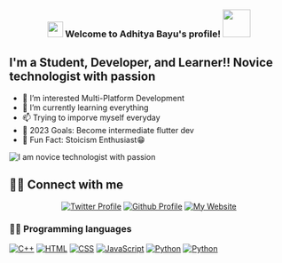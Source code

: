 <h3 align="center">
<img src="https://media.giphy.com/media/hvRJCLFzcasrR4ia7z/giphy.gif" width="28">
Welcome to Adhitya Bayu's profile! <img src="https://media.giphy.com/media/12oufCB0MyZ1Go/giphy.gif" width="50">
</h3>

## I'm a Student, Developer, and Learner!! Novice technologist with passion

- 👀 I’m interested Multi-Platform Development
- 🌱 I’m currently learning everything 
- 📫 Trying to imporve myself everyday
- 🥅 2023 Goals: Become intermediate flutter dev
- 💞️ Fun Fact: Stoicism Enthusiast😁

![I am novice technologist with passion](https://raw.githubusercontent.com/prafful98/prafful98/master/banner.png)

## 🙋‍♂️ Connect with me
<p align="center"> 
  
  <a href="https://twitter.com/dhitezy">
    <img alt="Twitter Profile" title="Follow My Twitter" src="https://img.shields.io/twitter/follow/https://twitter.com/dhitezy/followers"/></a>
  
  <a href="https://github.com/Abinnnn">
    <img alt="Github Profile" title="Follow My Github" src="https://img.shields.io/github/followers/Neeraj2002?color=236ad3&labelColor=1155ba&style=for-the-badge&logo=github&label=Follow"/></a>
  
  <a href="https://developercorner78.blogspot.com/">
    <img alt="My Website" title="My Website" src="https://img.shields.io/website?label=WEBISTE&style=for-the-badge&up_color=yellow&up_message=VISIT&url=https%3A%2F%2Fneeraj2002.github.io%2F"/></a> 
</p>


### 👨‍💻 Programming languages

<p>
    <a href="#"><img alt="C++" src="https://img.shields.io/badge/C++%20-%2300599C.svg?logo=c%2B%2B&logoColor=white"></a>
    <a href="#"><img alt="HTML" src="https://img.shields.io/badge/HTML%20-%23E34F26.svg?logo=html5&logoColor=white"></a>
    <a href="#"><img alt="CSS" src="https://img.shields.io/badge/CSS%20-%231572B6.svg?logo=css3&logoColor=white"></a>
    <a href="#"><img alt="JavaScript" src="https://img.shields.io/badge/JavaScript%20-%23F7DF1E.svg?logo=javascript&logoColor=black"></a>
    <a href="#"><img alt="Python" src="https://img.shields.io/badge/Python%20-%2314354C.svg?logo=python&logoColor=white"></a>
    <a href="#"><img alt="Python" src="https://img.shields.io/badge/Flutter%20-%2314354C.svg?logo=flutter&logoColor=white"></a>
